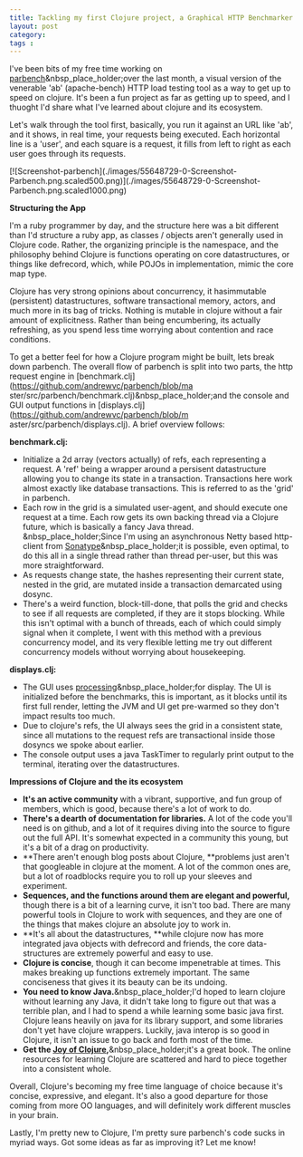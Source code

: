```yaml
---
title: Tackling my first Clojure project, a Graphical HTTP Benchmarker
layout: post
category: 
tags : 
---
```





I've been bits of my free time working on
[parbench](https://github.com/andrewvc/parbench)&nbsp_place_holder;over the
last month, a visual version of the venerable 'ab' (apache-bench) HTTP load
testing tool as a way to get up to speed on clojure. It's been a fun project
as far as getting up to speed, and I thuoght I'd share what I've learned about
clojure and its ecosystem.

Let's walk through the tool first, basically, you run it against an URL like
'ab', and it shows, in real time, your requests being executed. Each
horizontal line is a 'user', and each square is a request, it fills from left
to right as each user goes through its requests.

[![Screenshot-parbench](./images/55648729-0-Screenshot-
Parbench.png.scaled500.png)](./images/55648729-0-Screenshot-
Parbench.png.scaled1000.png)

**Structuring the App**

I'm a ruby programmer by day, and the structure here was a bit different than
I'd structure a ruby app, as classes / objects aren't generally used in
Clojure code. Rather, the organizing principle is the namespace, and the
philosophy behind Clojure is functions operating on core datastructures, or
things like defrecord, which, while POJOs in implementation, mimic the core
map type.

Clojure has very strong opinions about concurrency, it hasimmutable
(persistent) datastructures, software transactional memory, actors, and much
more in its bag of tricks. Nothing is mutable in clojure without a fair amount
of explicitness. Rather than being encumbering, its actually refreshing, as
you spend less time worrying about contention and race conditions.

To get a better feel for how a Clojure program might be built, lets break down
parbench. The overall flow of parbench is split into two parts, the http
request engine in [benchmark.clj](https://github.com/andrewvc/parbench/blob/ma
ster/src/parbench/benchmark.clj)&nbsp_place_holder;and the console and GUI
output functions in [displays.clj](https://github.com/andrewvc/parbench/blob/m
aster/src/parbench/displays.clj). A brief overview follows:

**benchmark.clj:**

  * Initialize a 2d array (vectors actually) of refs, each representing a request. A 'ref' being a wrapper around a persisent datastructure allowing you to change its state in a transaction. Transactions here work almost exactly like database transactions. This is referred to as the 'grid' in parbench.
  * Each row in the grid is a simulated user-agent, and should execute one request at a time. Each row gets its own backing thread via a Clojure future, which is basically a fancy Java thread. &nbsp_place_holder;Since I'm using an asynchronous Netty based http-client from [Sonatype](https://github.com/sonatype/async-http-client)&nbsp_place_holder;it is possible, even optimal, to do this all in a single thread rather than thread per-user, but this was more straightforward.
  * As requests change state, the hashes representing their current state, nested in the grid, are mutated inside a transaction demarcated using dosync.
  * There's a weird function, block-till-done, that polls the grid and checks to see if all requests are completed, if they are it stops blocking. While this isn't optimal with a bunch of threads, each of which could simply signal when it complete, I went with this method with a previous concurrency model, and its very flexible letting me try out different concurrency models without worrying about housekeeping.

**displays.clj:**

  * The GUI uses [processing](http://processing.org/)&nbsp_place_holder;for display. The UI is initialized before the benchmarks, this is important, as it blocks until its first full render, letting the JVM and UI get pre-warmed so they don't impact results too much.
  * Due to clojure's refs, the UI always sees the grid in a consistent state, since all mutations to the request refs are transactional inside those dosyncs we spoke about earlier.
  * The console output uses a java TaskTimer to regularly print output to the terminal, iterating over the datastructures.

**Impressions of Clojure and the its ecosystem**

  * **It's an active community** with a vibrant, supportive, and fun group of members, which is good, because there's a lot of work to do.
  * **There's a dearth of documentation for libraries.** A lot of the code you'll need is on github, and a lot of it requires diving into the source to figure out the full API. It's somewhat expected in a community this young, but it's a bit of a drag on productivity.
  * **There aren't enough blog posts about Clojure, **problems just aren't that googleable in clojure at the moment. A lot of the common ones are, but a lot of roadblocks require you to roll up your sleeves and experiment.
  * **Sequences, and the functions around them are elegant and powerful,** though there is a bit of a learning curve, it isn't too bad. There are many powerful tools in Clojure to work with sequences, and they are one of the things that makes clojure an absolute joy to work in.
  * **It's all about the datastructures, **while clojure now has more integrated java objects with defrecord and friends, the core data-structures are extremely powerful and easy to use.
  * **Clojure is concise**, though it can become impenetrable at times. This makes breaking up functions extremely important. The same conciseness that gives it its beauty can be its undoing.
  * **You need to know Java.**&nbsp_place_holder;I'd hoped to learn clojure without learning any Java, it didn't take long to figure out that was a terrible plan, and I had to spend a while learning some basic java first. Clojure leans heavily on java for its library support, and some libraries don't yet have clojure wrappers. Luckily, java interop is so good in Clojure, it isn't an issue to go back and forth most of the time.
  * **Get the [Joy of Clojure](http://joyofclojure.com/),**&nbsp_place_holder;it's a great book. The online resources for learning Clojure are scattered and hard to piece together into a consistent whole.

Overall, Clojure's becoming my free time language of choice because it's
concise, expressive, and elegant. It's also a good departure for those coming
from more OO languages, and will definitely work different muscles in your
brain.

Lastly, I'm pretty new to Clojure, I'm pretty sure parbench's code sucks in
myriad ways. Got some ideas as far as improving it? Let me know!

